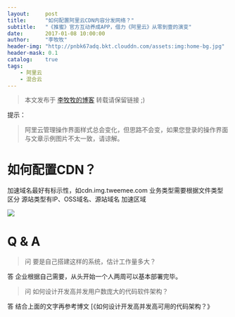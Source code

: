 ```yaml
---
layout:     post
title:      "如何配置阿里云CDN内容分发网络？"
subtitle:   "《推蜜》官方互动养成APP，借力《阿里云》从零到壹的演变"
date:       2017-01-08 10:00:00
author:     "李牧牧"
header-img: "http://pnbk67adq.bkt.clouddn.com/assets:img:home-bg.jpg"
header-mask: 0.1
catalog:    true
tags:
    - 阿里云
    - 混合云
---
```


> 本文发布于 [李牧牧的博客](http://limumu.me) 转载请保留链接 ;)

  



提示：

> 阿里云管理操作界面样式总会变化，但思路不会变，如果您登录的操作界面与文章示例图片不太一致，请谅解。



# 如何配置CDN？

加速域名最好有标示性，如cdn.img.tweemee.com
业务类型需要根据文件类型区分
源站类型有IP、OSS域名、源站域名
加速区域

![](http://pnbk67adq.bkt.clouddn.com/assets:post:img:20170405_create_cdn.png)



# Q & A

> 问 要是自己搭建这样的系统，估计工作量多大？

答 企业根据自己需要，从头开始一个人两周可以基本部署完毕。

> 问 如何设计开发高并发用户数庞大的代码软件架构？

答 结合上面的文字再参考博文 [《如何设计开发高并发高可用的代码架构？》











